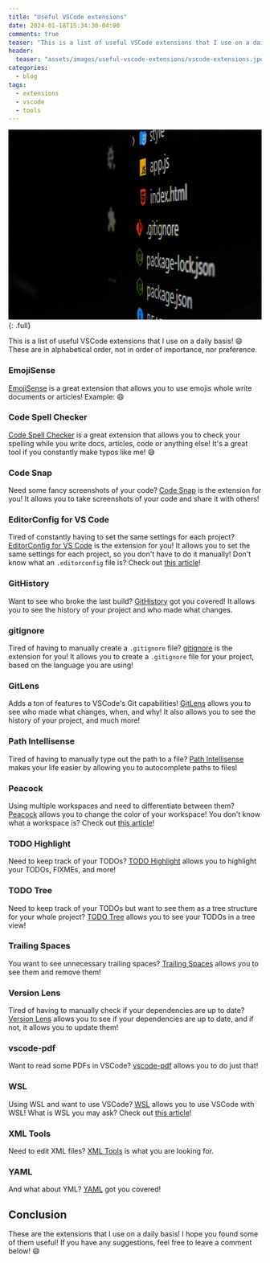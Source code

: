 ```yaml
---
title: "Useful VSCode extensions"
date: 2024-01-18T15:34:30-04:00
comments: true
teaser: "This is a list of useful VSCode extensions that I use on a daily basis - take a look. You might find something useful!"
header:
  teaser: "assets/images/useful-vscode-extensions/vscode-extensions.jpeg"
categories:
  - blog
tags:
  - extensions
  - vscode
  - tools
---
```


![GitHub profile](/assets/images/useful-vscode-extensions/vscode-extensions-tumbnail.jpeg)
{: .full}

This is a list of useful VSCode extensions that I use on a daily basis! 😄 These are in alphabetical order, not in order of importance, nor preference.

### EmojiSense

[EmojiSense](https://marketplace.visualstudio.com/items?itemName=bierner.emojisense) is a great extension that allows you to use emojis whole write documents or articles! Example: 😄

### Code Spell Checker

[Code Spell Checker](https://marketplace.visualstudio.com/items?itemName=streetsidesoftware.code-spell-checker) is a great extension that allows you to check your spelling while you write docs, articles, code or anything else! It's a great tool if you constantly make typos like me! 😅

### Code Snap

Need some fancy screenshots of your code? [Code Snap](https://marketplace.visualstudio.com/items?itemName=adpyke.codesnap) is the extension for you! It allows you to take screenshots of your code and share it with others!

### EditorConfig for VS Code

Tired of constantly having to set the same settings for each project? [EditorConfig for VS Code](https://marketplace.visualstudio.com/items?itemName=EditorConfig.EditorConfig) is the extension for you! It allows you to set the same settings for each project, so you don't have to do it manually! Don't know what an `.editorconfig` file is? Check out [this article](https://editorconfig.org/)!

### GitHistory

Want to see who broke the last build? [GitHistory](https://marketplace.visualstudio.com/items?itemName=donjayamanne.githistory) got you covered! It allows you to see the history of your project and who made what changes.

### gitignore

Tired of having to manually create a `.gitignore` file? [gitignore](https://marketplace.visualstudio.com/items?itemName=codezombiech.gitignore) is the extension for you! It allows you to create a `.gitignore` file for your project, based on the language you are using!

### GitLens

Adds a ton of features to VSCode's Git capabilities! [GitLens](https://marketplace.visualstudio.com/items?itemName=eamodio.gitlens) allows you to see who made what changes, when, and why! It also allows you to see the history of your project, and much more!

### Path Intellisense

Tired of having to manually type out the path to a file? [Path Intellisense](https://marketplace.visualstudio.com/items?itemName=christian-kohler.path-intellisense) makes your life easier by allowing you to autocomplete paths to files!

### Peacock

Using multiple workspaces and need to differentiate between them? [Peacock](https://marketplace.visualstudio.com/items?itemName=johnpapa.vscode-peacock) allows you to change the color of your workspace! You don't know what a workspace is? Check out [this article](https://code.visualstudio.com/docs/editor/workspaces)!

### TODO Highlight

Need to keep track of your TODOs? [TODO Highlight](https://marketplace.visualstudio.com/items?itemName=wayou.vscode-todo-highlight) allows you to highlight your TODOs, FIXMEs, and more!

### TODO Tree

Need to keep track of your TODOs but want to see them as a tree structure for your whole project? [TODO Tree](https://marketplace.visualstudio.com/items?itemName=Gruntfuggly.todo-tree) allows you to see your TODOs in a tree view!

### Trailing Spaces

You want to see unnecessary trailing spaces? [Trailing Spaces](https://marketplace.visualstudio.com/items?itemName=shardulm94.trailing-spaces) allows you to see them and remove them!

### Version Lens

Tired of having to manually check if your dependencies are up to date? [Version Lens](https://marketplace.visualstudio.com/items?itemName=pflannery.vscode-versionlens) allows you to see if your dependencies are up to date, and if not, it allows you to update them!

### vscode-pdf

Want to read some PDFs in VSCode? [vscode-pdf](https://marketplace.visualstudio.com/items?itemName=tomoki1207.pdf) allows you to do just that!

### WSL

Using WSL and want to use VSCode? [WSL](https://marketplace.visualstudio.com/items?itemName=ms-vscode-remote.remote-wsl) allows you to use VSCode with WSL! What is WSL you may ask? Check out [this article](https://docs.microsoft.com/en-us/windows/wsl/about)!

### XML Tools

Need to edit XML files? [XML Tools](https://marketplace.visualstudio.com/items?itemName=DotJoshJohnson.xml) is what you are looking for.

### YAML

And what about YML? [YAML](https://marketplace.visualstudio.com/items?itemName=redhat.vscode-yaml) got you covered!

## Conclusion

These are the extensions that I use on a daily basis! I hope you found some of them useful! If you have any suggestions, feel free to leave a comment below! 😄
